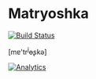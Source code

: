 Matryoshka 
==========

[![Build Status](https://travis-ci.org/ripaclub/matryoshka.svg)](https://travis-ci.org/ripaclub/matryoshka)

[m&#592;'tr<sup>j</sup>&#629;&#642;k&#601;]

[![Analytics](https://ga-beacon.appspot.com/UA-49655829-1/ripaclub/matryoshka)](https://github.com/igrigorik/ga-beacon)

